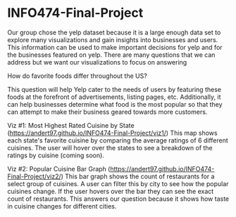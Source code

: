 # INFO474-Final-Project

Our group chose the yelp dataset because it is a large enough data set to explore many visualizations and gain insights into businesses and users. This information can be used to make important decisions for yelp and for the businesses featured on yelp. There are many questions that we can address but we want our visualizations to focus on answering 

How do favorite foods differ throughout the US? 

This question will help Yelp cater to the needs of users by featuring these foods at the forefront of advertisements, listing pages, etc. Additionally, it can help businesses determine what food is the most popular so that they can attempt to make their business geared towards more customers.

Viz #1: Most Highest Rated Cuisine by State (https://andert97.github.io/INFO474-Final-Project/viz1/) 
This map shows each state's favorite cuisine by comparing the average ratings of 6 different cuisines. The user will hover over the states to see a breakdown of the ratings by cuisine (coming soon).

Viz #2: Popular Cuisine Bar Graph (https://andert97.github.io/INFO474-Final-Project/viz2/)
This bar graph shows the count of restaurants for a select group of cuisines. A user can filter this by city to see how the popular cuisines change. If the user hovers over the bar they can see the exact count of restaurants. This answers our question because it shows how taste in cuisine changes for different cities.
